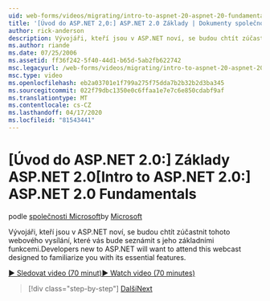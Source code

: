 ```yaml
---
uid: web-forms/videos/migrating/intro-to-aspnet-20-aspnet-20-fundamentals
title: '[Úvod do ASP.NET 2,0:] ASP.NET 2.0 Základy | Dokumenty společnosti Microsoft'
author: rick-anderson
description: Vývojáři, kteří jsou v ASP.NET noví, se budou chtít zúčastnit tohoto webového vysílání, které vás bude seznámit s jeho základními funkcemi.
ms.author: riande
ms.date: 07/25/2006
ms.assetid: ff36f242-5f40-44d1-b65d-5ab2fb622742
msc.legacyurl: /web-forms/videos/migrating/intro-to-aspnet-20-aspnet-20-fundamentals
msc.type: video
ms.openlocfilehash: eb2a03701e1f799a275f75dda7b2b32b2d3ba345
ms.sourcegitcommit: 022f79dbc1350e0c6ffaa1e7e7c6e850cdabf9af
ms.translationtype: MT
ms.contentlocale: cs-CZ
ms.lasthandoff: 04/17/2020
ms.locfileid: "81543441"
---
```

# <a name="intro-to-aspnet-20-aspnet-20-fundamentals"></a><span data-ttu-id="51816-103">[Úvod do ASP.NET 2.0:] Základy ASP.NET 2.0</span><span class="sxs-lookup"><span data-stu-id="51816-103">[Intro to ASP.NET 2.0:] ASP.NET 2.0 Fundamentals</span></span>

<span data-ttu-id="51816-104">podle [společnosti Microsoft](https://github.com/microsoft)</span><span class="sxs-lookup"><span data-stu-id="51816-104">by [Microsoft](https://github.com/microsoft)</span></span>

<span data-ttu-id="51816-105">Vývojáři, kteří jsou v ASP.NET noví, se budou chtít zúčastnit tohoto webového vysílání, které vás bude seznámit s jeho základními funkcemi.</span><span class="sxs-lookup"><span data-stu-id="51816-105">Developers new to ASP.NET will want to attend this webcast designed to familiarize you with its essential features.</span></span>

[<span data-ttu-id="51816-106">&#9654; Sledovat video (70 minut)</span><span class="sxs-lookup"><span data-stu-id="51816-106">&#9654; Watch video (70 minutes)</span></span>](https://channel9.msdn.com/Blogs/ASP-NET-Site-Videos/intro-to-aspnet-20-aspnet-20-fundamentals)

> [!div class="step-by-step"]
> [<span data-ttu-id="51816-107">Další</span><span class="sxs-lookup"><span data-stu-id="51816-107">Next</span></span>](intro-to-aspnet-20-user-interface-elements.md)
